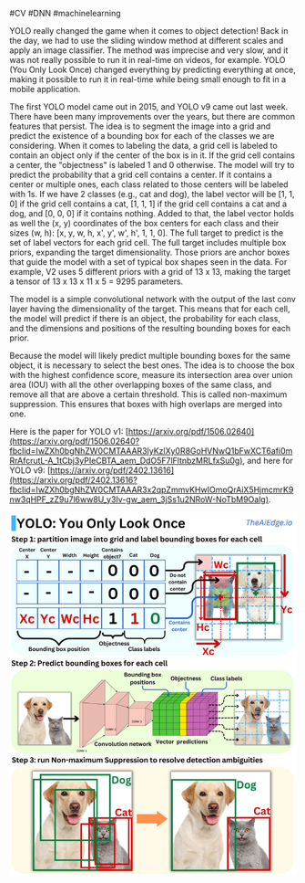 #CV #DNN #machinelearning 


YOLO really changed the game when it comes to object detection! Back in the day, we had to use the sliding window method at different scales and apply an image classifier. The method was imprecise and very slow, and it was not really possible to run it in real-time on videos, for example. YOLO (You Only Look Once) changed everything by predicting everything at once, making it possible to run it in real-time while being small enough to fit in a mobile application.

The first YOLO model came out in 2015, and YOLO v9 came out last week. There have been many improvements over the years, but there are common features that persist. The idea is to segment the image into a grid and predict the existence of a bounding box for each of the classes we are considering. When it comes to labeling the data, a grid cell is labeled to contain an object only if the center of the box is in it. If the grid cell contains a center, the "objectness" is labeled 1 and 0 otherwise. The model will try to predict the probability that a grid cell contains a center. If it contains a center or multiple ones, each class related to those centers will be labeled with 1s. If we have 2 classes (e.g., cat and dog), the label vector will be [1, 1, 0] if the grid cell contains a cat, [1, 1, 1] if the grid cell contains a cat and a dog, and [0, 0, 0] if it contains nothing. Added to that, the label vector holds as well the (x, y) coordinates of the box centers for each class and their sizes (w, h): [x, y, w, h, x', y', w', h', 1, 1, 0]. The full target to predict is the set of label vectors for each grid cell. The full target includes multiple box priors, expanding the target dimensionality. Those priors are anchor boxes that guide the model with a set of typical box shapes seen in the data. For example, V2 uses 5 different priors with a grid of 13 x 13, making the target a tensor of 13 x 13 x 11 x 5 = 9295 parameters.

The model is a simple convolutional network with the output of the last conv layer having the dimensionality of the target. This means that for each cell, the model will predict if there is an object, the probability for each class, and the dimensions and positions of the resulting bounding boxes for each prior.

Because the model will likely predict multiple bounding boxes for the same object, it is necessary to select the best ones. The idea is to choose the box with the highest confidence score, measure its intersection area over union area (IOU) with all the other overlapping boxes of the same class, and remove all that are above a certain threshold. This is called non-maximum suppression. This ensures that boxes with high overlaps are merged into one.

Here is the paper for YOLO v1: [https://arxiv.org/pdf/1506.02640](https://arxiv.org/pdf/1506.02640?fbclid=IwZXh0bgNhZW0CMTAAAR3lyKzlXy0R8GoHVNwQ1bFwXCT6afi0mRrAfcrutL-A_1tCbj3yPIeCBTA_aem_DdO5F7lFltnbzMRLfxSu0g), and here for YOLO v9: [https://arxiv.org/pdf/2402.13616](https://arxiv.org/pdf/2402.13616?fbclid=IwZXh0bgNhZW0CMTAAAR3x2qpZmmvKHwIOmoQrAiX5HjmcmrK9nw3qHPF_zZ9u7l6ww8U_y3Iv-gw_aem_3jSs1u2NRoW-NoTbM9Oalg).



![](../../figures/YOLO.jpg)